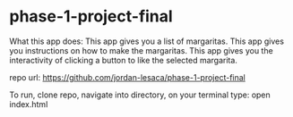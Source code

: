 # phase-1-project-final
What this app does:
This app gives you a list of margaritas. 
This app gives you instructions on how to make the margaritas. 
This app gives you the interactivity of clicking a button to like the selected margarita. 

repo url: https://github.com/jordan-lesaca/phase-1-project-final

To run, clone repo, navigate into directory, on your terminal type: open index.html
